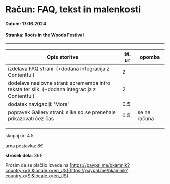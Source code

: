 # Račun: FAQ, tekst in malenkosti
#### Datum: 17.06.2024
#### Stranka: Roots in the Woods Festival

---

| Opis storitve                                                                                 | št. ur | opomba |
| --------------------------------------------------------------------------------------------- | ------ | ------ |
| izdelava FAQ strani. (+dodana integracija z Contentful)                                       | 2      | |
| dodelava naslovne strani: sprememba intro teksta ter slik. (+dodana integracija z Contentful) | 2      | |
| dodatek navigaciji: 'More'                                                                    | 0.5    | |
| popravek Gallery strani: slike so se prenehale prikazovati čez čas                            | 0.5      | se ne računa |

---

skupaj ur: 4.5

urna postavka: 8€

**strošek dela**: 36€

Prosim da se plačilo izvede na [https://paypal.me/bkamnik?country.x=SI&locale.x=en_US](https://paypal.me/bkamnik?country.x=SI&locale.x=en_US).


